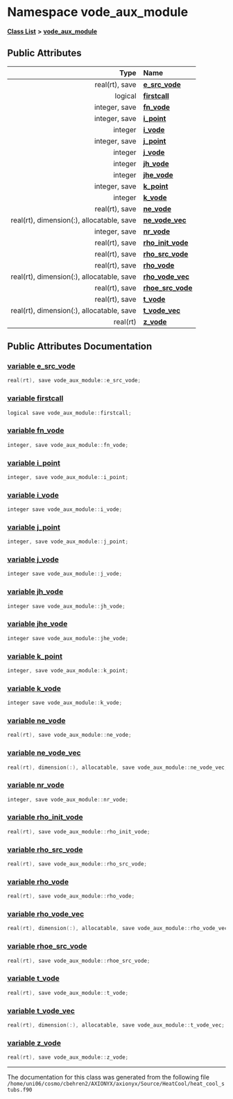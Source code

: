 
# Namespace vode\_aux\_module


[**Class List**](annotated.md) **>** [**vode\_aux\_module**](namespacevode__aux__module.md)


















## Public Attributes

| Type | Name |
| ---: | :--- |
|  real(rt), save | [**e\_src\_vode**](namespacevode__aux__module.md#variable-e-src-vode)  <br> |
|  logical | [**firstcall**](namespacevode__aux__module.md#variable-firstcall)  <br> |
|  integer, save | [**fn\_vode**](namespacevode__aux__module.md#variable-fn-vode)  <br> |
|  integer, save | [**i\_point**](namespacevode__aux__module.md#variable-i-point)  <br> |
|  integer | [**i\_vode**](namespacevode__aux__module.md#variable-i-vode)  <br> |
|  integer, save | [**j\_point**](namespacevode__aux__module.md#variable-j-point)  <br> |
|  integer | [**j\_vode**](namespacevode__aux__module.md#variable-j-vode)  <br> |
|  integer | [**jh\_vode**](namespacevode__aux__module.md#variable-jh-vode)  <br> |
|  integer | [**jhe\_vode**](namespacevode__aux__module.md#variable-jhe-vode)  <br> |
|  integer, save | [**k\_point**](namespacevode__aux__module.md#variable-k-point)  <br> |
|  integer | [**k\_vode**](namespacevode__aux__module.md#variable-k-vode)  <br> |
|  real(rt), save | [**ne\_vode**](namespacevode__aux__module.md#variable-ne-vode)  <br> |
|  real(rt), dimension(:), allocatable, save | [**ne\_vode\_vec**](namespacevode__aux__module.md#variable-ne-vode-vec)  <br> |
|  integer, save | [**nr\_vode**](namespacevode__aux__module.md#variable-nr-vode)  <br> |
|  real(rt), save | [**rho\_init\_vode**](namespacevode__aux__module.md#variable-rho-init-vode)  <br> |
|  real(rt), save | [**rho\_src\_vode**](namespacevode__aux__module.md#variable-rho-src-vode)  <br> |
|  real(rt), save | [**rho\_vode**](namespacevode__aux__module.md#variable-rho-vode)  <br> |
|  real(rt), dimension(:), allocatable, save | [**rho\_vode\_vec**](namespacevode__aux__module.md#variable-rho-vode-vec)  <br> |
|  real(rt), save | [**rhoe\_src\_vode**](namespacevode__aux__module.md#variable-rhoe-src-vode)  <br> |
|  real(rt), save | [**t\_vode**](namespacevode__aux__module.md#variable-t-vode)  <br> |
|  real(rt), dimension(:), allocatable, save | [**t\_vode\_vec**](namespacevode__aux__module.md#variable-t-vode-vec)  <br> |
|  real(rt) | [**z\_vode**](namespacevode__aux__module.md#variable-z-vode)  <br> |










## Public Attributes Documentation


### <a href="#variable-e-src-vode" id="variable-e-src-vode">variable e\_src\_vode </a>


```cpp
real(rt), save vode_aux_module::e_src_vode;
```



### <a href="#variable-firstcall" id="variable-firstcall">variable firstcall </a>


```cpp
logical save vode_aux_module::firstcall;
```



### <a href="#variable-fn-vode" id="variable-fn-vode">variable fn\_vode </a>


```cpp
integer, save vode_aux_module::fn_vode;
```



### <a href="#variable-i-point" id="variable-i-point">variable i\_point </a>


```cpp
integer, save vode_aux_module::i_point;
```



### <a href="#variable-i-vode" id="variable-i-vode">variable i\_vode </a>


```cpp
integer save vode_aux_module::i_vode;
```



### <a href="#variable-j-point" id="variable-j-point">variable j\_point </a>


```cpp
integer, save vode_aux_module::j_point;
```



### <a href="#variable-j-vode" id="variable-j-vode">variable j\_vode </a>


```cpp
integer save vode_aux_module::j_vode;
```



### <a href="#variable-jh-vode" id="variable-jh-vode">variable jh\_vode </a>


```cpp
integer save vode_aux_module::jh_vode;
```



### <a href="#variable-jhe-vode" id="variable-jhe-vode">variable jhe\_vode </a>


```cpp
integer save vode_aux_module::jhe_vode;
```



### <a href="#variable-k-point" id="variable-k-point">variable k\_point </a>


```cpp
integer, save vode_aux_module::k_point;
```



### <a href="#variable-k-vode" id="variable-k-vode">variable k\_vode </a>


```cpp
integer save vode_aux_module::k_vode;
```



### <a href="#variable-ne-vode" id="variable-ne-vode">variable ne\_vode </a>


```cpp
real(rt), save vode_aux_module::ne_vode;
```



### <a href="#variable-ne-vode-vec" id="variable-ne-vode-vec">variable ne\_vode\_vec </a>


```cpp
real(rt), dimension(:), allocatable, save vode_aux_module::ne_vode_vec;
```



### <a href="#variable-nr-vode" id="variable-nr-vode">variable nr\_vode </a>


```cpp
integer, save vode_aux_module::nr_vode;
```



### <a href="#variable-rho-init-vode" id="variable-rho-init-vode">variable rho\_init\_vode </a>


```cpp
real(rt), save vode_aux_module::rho_init_vode;
```



### <a href="#variable-rho-src-vode" id="variable-rho-src-vode">variable rho\_src\_vode </a>


```cpp
real(rt), save vode_aux_module::rho_src_vode;
```



### <a href="#variable-rho-vode" id="variable-rho-vode">variable rho\_vode </a>


```cpp
real(rt), save vode_aux_module::rho_vode;
```



### <a href="#variable-rho-vode-vec" id="variable-rho-vode-vec">variable rho\_vode\_vec </a>


```cpp
real(rt), dimension(:), allocatable, save vode_aux_module::rho_vode_vec;
```



### <a href="#variable-rhoe-src-vode" id="variable-rhoe-src-vode">variable rhoe\_src\_vode </a>


```cpp
real(rt), save vode_aux_module::rhoe_src_vode;
```



### <a href="#variable-t-vode" id="variable-t-vode">variable t\_vode </a>


```cpp
real(rt), save vode_aux_module::t_vode;
```



### <a href="#variable-t-vode-vec" id="variable-t-vode-vec">variable t\_vode\_vec </a>


```cpp
real(rt), dimension(:), allocatable, save vode_aux_module::t_vode_vec;
```



### <a href="#variable-z-vode" id="variable-z-vode">variable z\_vode </a>


```cpp
real(rt), save vode_aux_module::z_vode;
```



------------------------------
The documentation for this class was generated from the following file `/home/uni06/cosmo/cbehren2/AXIONYX/axionyx/Source/HeatCool/heat_cool_stubs.f90`